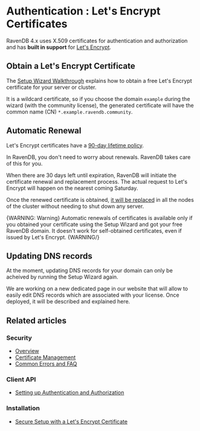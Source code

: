 # Authentication : Let's Encrypt Certificates

RavenDB 4.x uses X.509 certificates for authentication and authorization and has **built in support** for [Let's Encrypt](https://letsencrypt.org/).

## Obtain a Let's Encrypt Certificate

The [Setup Wizard Walkthrough](../../../start/installation/setup-wizard) explains how to obtain a free Let's Encrypt certificate for your server or cluster.

It is a wildcard certificate, so if you choose the domain `example` during the wizard (with the community license), the generated certificate will have the common name (CN) `*.example.ravendb.community`.

## Automatic Renewal

Let's Encrypt certificates have a [90-day lifetime policy](https://letsencrypt.org/2015/11/09/why-90-days.html).

In RavenDB, you don't need to worry about renewals. RavenDB takes care of this for you.

When there are 30 days left until expiration, RavenDB will initiate the certificate renewal and replacement process. The actual request to Let's Encrypt will happen on the nearest coming Saturday.

Once the renewed certificate is obtained, [it will be replaced](../../../server/security/authentication/certificate-renewal-and-rotation) in all the nodes of the cluster without needing to shut down any server.

{WARNING: Warning} 
Automatic renewals of certificates is available only if you obtained your certificate using the Setup Wizard and got your free RavenDB domain. It doesn't work for self-obtained certificates, even if issued by Let's Encrypt.
{WARNING/}

## Updating DNS records

At the moment, updating DNS records for your domain can only be acheived by running the Setup Wizard again.

We are working on a new dedicated page in our website that will allow to easily edit DNS records which are associated with your license. Once deployed, it will be described and explained here.

## Related articles

### Security 

- [Overview](../../../server/security/overview)
- [Certificate Management](../../../server/security/authentication/certificate-management)
- [Common Errors and FAQ](../../../server/security/common-errors-and-faq)

### Client API

- [Setting up Authentication and Authorization](../../../client-api/setting-up-authentication-and-authorization)

### Installation

- [Secure Setup with a Let's Encrypt Certificate](../../../start/installation/setup-wizard#secure-setup-with-a-let)
